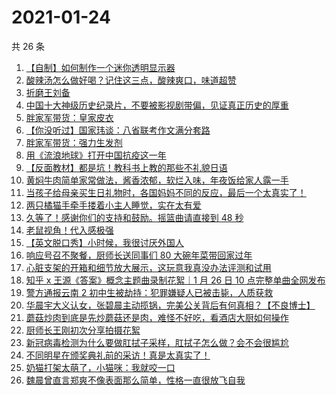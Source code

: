 # 2021-01-24

共 26 条

<!-- BEGIN ZHIHUVIDEO -->
<!-- 最后更新时间 Sun Jan 24 2021 15:38:05 GMT+0800 (CST) -->
1. [【自制】如何制作一个迷你透明显示器](https://www.zhihu.com/zvideo/1336472161574772736)
1. [酸辣汤怎么做好喝？记住这三点，酸辣爽口，味道超赞](https://www.zhihu.com/zvideo/1336383022066245632)
1. [折磨王刘备](https://www.zhihu.com/zvideo/1336619718334283776)
1. [中国十大神级历史纪录片，不要被影视剧带偏，见证真正历史的厚重](https://www.zhihu.com/zvideo/1334800228810145792)
1. [胖家军带货：皇家皮衣](https://www.zhihu.com/zvideo/1336640566860226560)
1. [【你没听过】国家玮谈：八省联考作文满分套路](https://www.zhihu.com/zvideo/1336343731352190976)
1. [胖家军带货：强力生发剂](https://www.zhihu.com/zvideo/1336640952786853888)
1. [用《流浪地球》打开中国抗疫这一年](https://www.zhihu.com/zvideo/1336413932429504512)
1. [【反面教材】都是坑！教科书上教的那些不礼貌日语](https://www.zhihu.com/zvideo/1336376571020800000)
1. [黄焖牛肉简单家常做法，酱香浓郁，软烂入味，年夜饭给家人露一手](https://www.zhihu.com/zvideo/1336628630609915904)
1. [当孩子给母亲买生日礼物时，各国妈妈不同的反应，最后一个太真实了！](https://www.zhihu.com/zvideo/1335640070054203392)
1. [两只橘猫手牵手搂着小主人睡觉，实在太有爱](https://www.zhihu.com/zvideo/1336411930684944384)
1. [久等了！感谢你们的支持和鼓励。摇篮曲请直接到 48 秒](https://www.zhihu.com/zvideo/1336599451091902464)
1. [老鼠视角！代入感极强](https://www.zhihu.com/zvideo/1336333106484482048)
1. [【英文脱口秀】小时候，我很讨厌外国人](https://www.zhihu.com/zvideo/1336357170648895488)
1. [响应号召不聚餐，厨师长送同事们 80 大碗年菜带回家过年](https://www.zhihu.com/zvideo/1336300241767960576)
1. [心脏支架的开箱和细节放大展示，这玩意我真没办法评测和试用](https://www.zhihu.com/zvideo/1336298187271737344)
1. [知乎 x 王源《答案》概念主题曲录制花絮｜1 月 26 日 10 点完整单曲全网发布](https://www.zhihu.com/zvideo/1336277557092970496)
1. [警方通报云南 2 初中生被劫持：犯罪嫌疑人已被击毙，人质获救](https://www.zhihu.com/zvideo/1336039758666354688)
1. [华晨宇大义认女，张碧晨主动揽锅，完美公关背后有何真相？【不良博士】](https://www.zhihu.com/zvideo/1336376166416781312)
1. [蘑菇炒肉到底是先炒蘑菇还是肉，难怪不好吃，看酒店大厨如何操作](https://www.zhihu.com/zvideo/1336261991657484288)
1. [厨师长王刚初次分享拍摄花絮](https://www.zhihu.com/zvideo/1336349965258280960)
1. [新冠病毒检测为什么要做肛拭子采样，肛拭子怎么做？会不会很尴尬](https://www.zhihu.com/zvideo/1336302171580051456)
1. [不同明星在颁奖典礼前的采访！真是太真实了！](https://www.zhihu.com/zvideo/1335639801307848704)
1. [奶猫打架太萌了，小猫咪：我就咬一口](https://www.zhihu.com/zvideo/1335247055874985984)
1. [魏晨曾直言郑爽不像表面那么简单，性格一直很放飞自我](https://www.zhihu.com/zvideo/1335689700326543360)
<!-- END ZHIHUVIDEO -->
